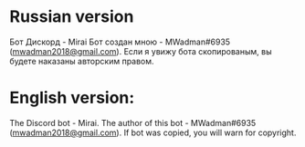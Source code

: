 # Russian version
Бот Дискорд - Mirai
Бот создан мною - MWadman#6935 (mwadman2018@gmail.com). Если я увижу бота скопированым, вы будете наказаны авторским правом.
# English version:
The Discord bot - Mirai.
The author of this bot - MWadman#6935 (mwadman2018@gmail.com). If bot was copied, you will warn for copyright.
